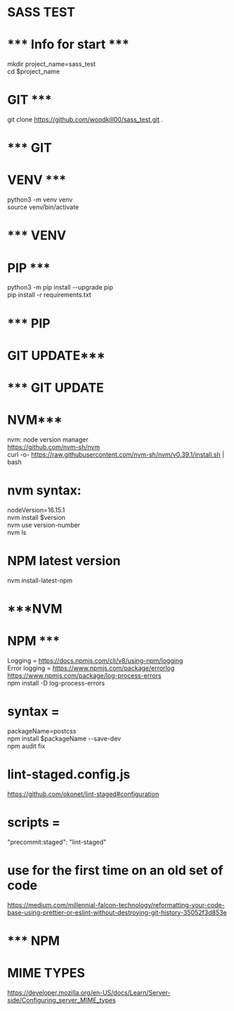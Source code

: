 # SASS TEST
# *** Info for start ***
mkdir project_name=sass_test <br />
cd $project_name <br />

# GIT ***
git clone https://github.com/woodkill00/sass_test.git . <br />
# *** GIT

# VENV ***
python3 -m venv venv <br />
source venv/bin/activate <br />
# *** VENV

# PIP ***
python3 -m pip install --upgrade pip <br />
pip install -r requirements.txt <br />
# *** PIP

# GIT UPDATE***

# *** GIT UPDATE

# NVM***
nvm: node version manager <br />
https://github.com/nvm-sh/nvm <br />
curl -o- https://raw.githubusercontent.com/nvm-sh/nvm/v0.39.1/install.sh | bash <br />

# nvm syntax:
nodeVersion=16.15.1 <br />
nvm install $version <br />
nvm use version-number <br />
nvm ls <br />

# NPM latest version
nvm install-latest-npm <br />
# ***NVM



# NPM ***
Logging = https://docs.npmjs.com/cli/v8/using-npm/logging <br />
Error logging = https://www.npmjs.com/package/errorlog <br />
https://www.npmjs.com/package/log-process-errors <br />
npm install -D log-process-errors <br />

# syntax =
packageName=postcss <br />
npm install $packageName --save-dev <br />
npm audit fix <br />

# lint-staged.config.js
https://github.com/okonet/lint-staged#configuration <br />
# scripts =
"precommit:staged": "lint-staged" <br />


# use for the first time on an old set of code
https://medium.com/millennial-falcon-technology/reformatting-your-code-base-using-prettier-or-eslint-without-destroying-git-history-35052f3d853e <br />
# *** NPM


# MIME TYPES
https://developer.mozilla.org/en-US/docs/Learn/Server-side/Configuring_server_MIME_types <br />


